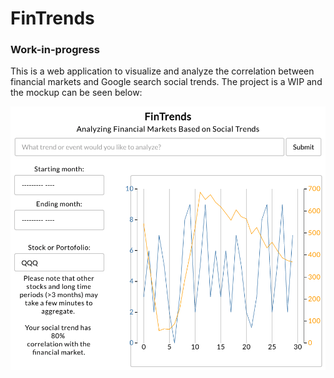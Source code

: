 # FinTrends
### Work-in-progress

This is a web application to visualize and analyze the correlation between financial markets and Google search social trends. The project is a WIP and the mockup can be seen below:


![alt tag](examples/mockup.png)
